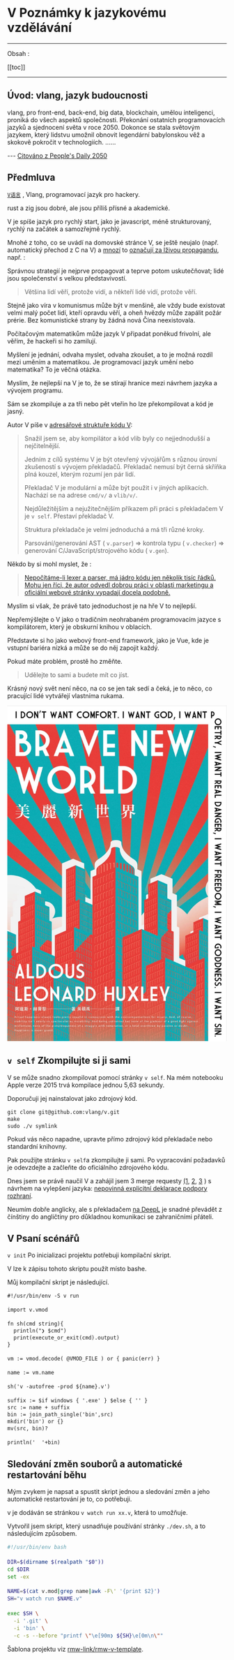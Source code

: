 # V Poznámky k jazykovému vzdělávání

---

Obsah :

[[toc]]

---

## Úvod: vlang, jazyk budoucnosti

vlang, pro front-end, back-end, big data, blockchain, umělou inteligenci, proniká do všech aspektů společnosti. Překonání ostatních programovacích jazyků a sjednocení světa v roce 2050. Dokonce se stala světovým jazykem, který lidstvu umožnil obnovit legendární babylonskou věž a skokově pokročit v technologiích. ......

--- [Citováno z People's Daily 2050](https://www.zhihu.com/question/318526180/answer/729421901)

## Předmluva

[`V语言`](https://vlang.io) , Vlang, programovací jazyk pro hackery.

rust a zig jsou dobré, ale jsou příliš přísné a akademické.

V je spíše jazyk pro rychlý start, jako je javascript, méně strukturovaný, rychlý na začátek a samozřejmě rychlý.

Mnohé z toho, co se uvádí na domovské stránce V, se ještě neujalo (např. automatický přechod z C na V) a [mnozí](https://www.zhihu.com/question/318526180) to [označují za lživou propagandu](https://www.zhihu.com/question/318526180), např. :

Správnou strategií je nejprve propagovat a teprve potom uskutečňovat; lidé jsou společenství s velkou představivostí.

> Většina lidí věří, protože vidí, a někteří lidé vidí, protože věří.

Stejně jako víra v komunismus může být v menšině, ale vždy bude existovat velmi malý počet lidí, kteří opravdu věří, a oheň hvězdy může zapálit požár prérie. Bez komunistické strany by žádná nová Čína neexistovala.

Počítačovým matematikům může jazyk V připadat poněkud frivolní, ale věřím, že hackeři si ho zamilují.

Myšlení je jednání, odvaha myslet, odvaha zkoušet, a to je možná rozdíl mezi uměním a matematikou. Je programovací jazyk umění nebo matematika? To je věčná otázka.

Myslím, že nejlepší na V je to, že se stírají hranice mezi návrhem jazyka a vývojem programu.

Sám se zkompiluje a za tři nebo pět vteřin ho lze překompilovat a kód je jasný.

Autor V píše v [adresářové struktuře kódu V](https://github.com/vlang/v/blob/master/CONTRIBUTING.md):

> Snažil jsem se, aby kompilátor a kód vlib byly co nejjednodušší a nejčitelnější.
> 
> Jedním z cílů systému V je být otevřený vývojářům s různou úrovní zkušeností s vývojem překladačů. Překladač nemusí být černá skříňka plná kouzel, kterým rozumí jen pár lidí.
> 
> Překladač V je modulární a může být použit i v jiných aplikacích. Nachází se na adrese `cmd/v/` a `vlib/v/`.
> 
> Nejdůležitějším a nejužitečnějším příkazem při práci s překladačem V je `v self`. Přestaví překladač V.
> 
> Struktura překladače je velmi jednoduchá a má tři různé kroky.
> 
> Parsování/generování AST ( `v.parser`) => kontrola typu ( `v.checker`) => generování C/JavaScript/strojového kódu ( `v.gen`).

Někdo by si mohl myslet, že :

> [Nepočítáme-li lexer a parser, má jádro kódu jen několik tisíc řádků. Mohu jen říci, že autor odvedl dobrou práci v oblasti marketingu a oficiální webové stránky vypadají docela podobně.](https://www.zhihu.com/question/318526180/answer/685952638)

Myslím si však, že právě tato jednoduchost je na hře V to nejlepší.

Nepřemýšlejte o V jako o tradičním neohrabaném programovacím jazyce s kompilátorem, který je obskurní knihou v oblacích.

Představte si ho jako webový front-end framework, jako je Vue, kde je vstupní bariéra nízká a může se do něj zapojit každý.

Pokud máte problém, prostě ho změňte.

> Udělejte to sami a budete mít co jíst.

Krásný nový svět není něco, na co se jen tak sedí a čeká, je to něco, co pracující lidé vytvářejí vlastníma rukama.

![](https://raw.githubusercontent.com/gcxfd/img/gh-pages/cEFoDn.jpg)

## `v self` Zkompilujte si ji sami

V se může snadno zkompilovat pomocí stránky `v self`. Na mém notebooku Apple verze 2015 trvá kompilace jednou 5,63 sekundy.

Doporučuji jej nainstalovat jako zdrojový kód.

```
git clone git@github.com:vlang/v.git
make
sudo ./v symlink
```

Pokud vás něco napadne, upravte přímo zdrojový kód překladače nebo standardní knihovny.

Pak použijte stránku `v self`a zkompilujte ji sami. Po vypracování požadavků je odevzdejte a začleňte do oficiálního zdrojového kódu.

Dnes jsem se právě naučil V a zahájil jsem 3 merge requesty [(1](https://github.com/vlang/v/pull/13518), [2](https://github.com/vlang/v/pull/13524), [3](https://github.com/vlang/v/pull/13514) ) s návrhem na vylepšení jazyka: [nepovinná explicitní deklarace podpory rozhraní](https://github.com/vlang/v/issues/13526).

Neumím dobře anglicky, ale s překladačem [na DeepL](https://www.deepl.com/zh/translator) je snadné převádět z čínštiny do angličtiny pro důkladnou komunikaci se zahraničními přáteli.

## V Psaní scénářů

`v init` Po inicializaci projektu potřebuji kompilační skript.

V lze k zápisu tohoto skriptu použít místo bashe.

Můj kompilační skript je následující.

```vlang
#!/usr/bin/env -S v run

import v.vmod

fn sh(cmd string){
  println("❯ $cmd")
  print(execute_or_exit(cmd).output)
}

vm := vmod.decode( @VMOD_FILE ) or { panic(err) }

name := vm.name

sh('v -autofree -prod ${name}.v')

suffix := $if windows { '.exe' } $else { '' }
src := name + suffix
bin := join_path_single('bin',src)
mkdir('bin') or {}
mv(src, bin)?

println('  '+bin)
```

## Sledování změn souborů a automatické restartování běhu

Mým zvykem je napsat a spustit skript jednou a sledování změn a jeho automatické restartování je to, co potřebuji.

v je dodáván se stránkou `v watch run xx.v`, která to umožňuje.

Vytvořil jsem skript, který usnadňuje používání stránky `./dev.sh`, a to následujícím způsobem.

```bash
#!/usr/bin/env bash

DIR=$(dirname $(realpath "$0"))
cd $DIR
set -ex

NAME=$(cat v.mod|grep name|awk -F\' '{print $2}')
SH="v watch run $NAME.v"

exec $SH \
  -i '.git' \
  -i 'bin' \
  -c -s --before "printf \"\e[90m❯ ${SH}\e[0m\n\""
```

Šablona projektu viz [rmw-link/rmw-v-template](https://github.com/rmw-link/rmw-v-template).